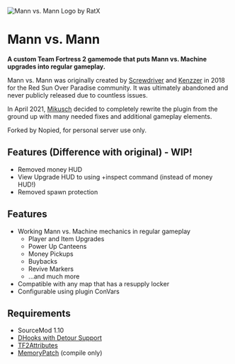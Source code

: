 ![Mann vs. Mann Logo by RatX](https://repository-images.githubusercontent.com/359592641/ec8bd400-b132-11eb-8ae7-bf0809723735)

# Mann vs. Mann

**A custom Team Fortress 2 gamemode that puts Mann vs. Machine upgrades into regular gameplay.**

Mann vs. Mann was originally created by [Screwdriver](https://github.com/ScrewdriverHyena)
and [Kenzzer](https://github.com/Kenzzer) in 2018 for the Red Sun Over Paradise community. It was ultimately abandoned
and never publicly released due to countless issues.

In April 2021, [Mikusch](https://github.com/Mikusch) decided to completely rewrite the plugin from the ground up with
many needed fixes and additional gameplay elements.

Forked by Nopied, for personal server use only.

## Features (Difference with original) - WIP!

- Removed money HUD 
- View Upgrade HUD to using +inspect command (instead of money HUD!)
- Removed spawn protection

## Features

- Working Mann vs. Machine mechanics in regular gameplay
    - Player and Item Upgrades
    - Power Up Canteens
    - Money Pickups
    - Buybacks
    - Revive Markers
    - ...and much more
- Compatible with any map that has a resupply locker
- Configurable using plugin ConVars

## Requirements

- SourceMod 1.10
- [DHooks with Detour Support](https://github.com/peace-maker/DHooks2/tree/dynhooks)
- [TF2Attributes](https://github.com/FlaminSarge/tf2attributes)
- [MemoryPatch](https://github.com/Kenzzer/MemoryPatch) (compile only)
